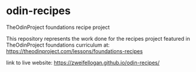# odin-recipes
TheOdinProject foundations recipe project

This repository represents the work done for the recipes project featured in TheOdinProject foundations curriculum at:
https://theodinproject.com/lessons/foundations-recipes

link to live website:
https://zweifellogan.github.io/odin-recipes/
